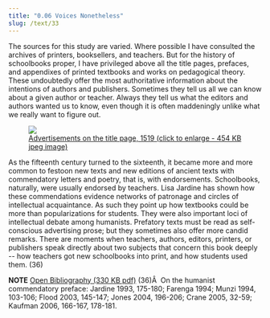 ```yaml
---
title: "0.06 Voices Nonetheless"
slug: /text/33
---
```

The sources for this study are varied. Where possible I have consulted the archives of printers, booksellers, and teachers. But for the history of schoolbooks proper, I have privileged above all the title pages, prefaces, and appendixes of printed textbooks and works on pedagogical theory. These undoubtedly offer the most authoritative information about the intentions of authors and publishers. Sometimes they tell us all we can know about a given author or teacher. Always they tell us what the editors and authors wanted us to know, even though it is often maddeningly unlike what we really want to figure out.
<p style="text-align: center;"></p>


<figure class="mkdn-figure">
    <a href="images_full/0.00_Introduction/Case-X-67.548,-Omnia-opera-Antonii-Mancinelli-Veliterni-,-pg-DETAIL.jpg" class="mkdn-image-link">
    <img class="mkdn-image" src="images_full/0.00_Introduction/Case-X-67.548,-Omnia-opera-Antonii-Mancinelli-Veliterni-,-pg-DETAIL.jpg" />
    <figcaption class="mkdn-figcaption">Advertisements on the title page, 1519 (click to enlarge - 454 KB jpeg image)</figcaption>
    </a>
</figure>

As the fifteenth century turned to the sixteenth, it became more and more common to festoon new texts and new editions of ancient texts with commendatory letters and poetry, that is, with endorsements. Schoolbooks, naturally, were usually endorsed by teachers. Lisa Jardine has shown how these commendations evidence networks of patronage and circles of intellectual acquaintance. As such they point up how textbooks could be more than popularizations for students. They were also important loci of intellectual debate among humanists. Prefatory texts must be read as self-conscious advertising prose; but they sometimes also offer more candid remarks. There are moments when teachers, authors, editors, printers, or publishers speak directly about two subjects that concern this book deeply -- how teachers got new schoolbooks into print, and how students used them. (36)

<strong>NOTE</strong>
<a href="http://www.humanismforsale.org/bibliography.pdf" target="new">Open Bibliography (330 KB pdf)</a>
(36)Â  On the humanist commendatory preface: Jardine 1993, 175-180; Farenga 1994; Munzi 1994, 103-106; Flood 2003, 145-147; Jones 2004, 196-206; Crane 2005, 32-59; Kaufman 2006, 166-167, 178-181.
